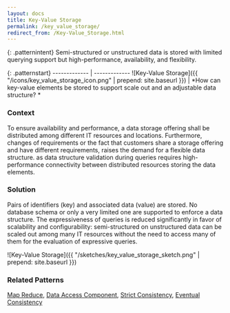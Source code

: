 ```yaml
---
layout: docs
title: Key-Value Storage
permalink: /key_value_storage/
redirect_from: /Key-Value_Storage.html
---
```


{: .patternintent}
Semi-structured or unstructured data is stored with limited querying support but high-performance, availability, and flexibility.

{: .patternstart}
------------- | -------------
![Key-Value Storage]({{ "/icons/key_value_storage_icon.png" | prepend: site.baseurl }})  | *How can key-value elements be stored to support scale out and an adjustable data structure?
*

### Context
To ensure availability and performance, a data storage offering shall be distributed among different IT resources and locations. Furthermore, changes of requirements or the fact that customers share a storage offering and have different requirements, raises the demand for a flexible data structure. as data structure validation during queries requires high-performance connectivity between distributed resources storing the data elements.

### Solution
Pairs of identifiers (key) and associated data (value) are stored. No database schema or only a very limited one are supported to enforce a data structure. The expressiveness of queries is reduced significantly in favor of scalability and configurability: semi-structured on unstructured data can be scaled out among many IT resources without the need to access many of them for the evaluation of expressive queries.
 
![Key-Value Storage]({{ "/sketches/key_value_storage_sketch.png" | prepend: site.baseurl }})

### Related Patterns
[Map Reduce](/map_reduce/), [Data Access Component](/data_access_component/), [Strict Consistency](/strict_consistency/), [Eventual Consistency](/eventual_consistency/)
